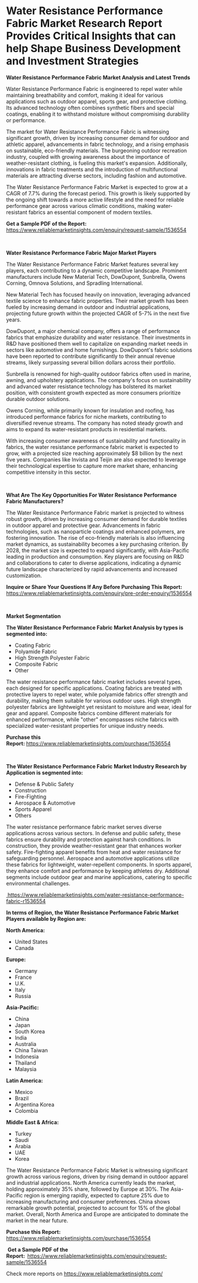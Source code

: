 <p><h1>Water Resistance Performance Fabric Market Research Report Provides Critical Insights that can help Shape Business Development and Investment Strategies</h1></p><p><strong>Water Resistance Performance Fabric Market Analysis and Latest Trends</strong></p>
<p><p>Water Resistance Performance Fabric is engineered to repel water while maintaining breathability and comfort, making it ideal for various applications such as outdoor apparel, sports gear, and protective clothing. Its advanced technology often combines synthetic fibers and special coatings, enabling it to withstand moisture without compromising durability or performance.</p><p>The market for Water Resistance Performance Fabric is witnessing significant growth, driven by increasing consumer demand for outdoor and athletic apparel, advancements in fabric technology, and a rising emphasis on sustainable, eco-friendly materials. The burgeoning outdoor recreation industry, coupled with growing awareness about the importance of weather-resistant clothing, is fueling this market's expansion. Additionally, innovations in fabric treatments and the introduction of multifunctional materials are attracting diverse sectors, including fashion and automotive.</p><p>The Water Resistance Performance Fabric Market is expected to grow at a CAGR of 7.7% during the forecast period. This growth is likely supported by the ongoing shift towards a more active lifestyle and the need for reliable performance gear across various climatic conditions, making water-resistant fabrics an essential component of modern textiles.</p></p>
<p><strong>Get a Sample PDF of the Report:&nbsp;</strong> <a href="https://www.reliablemarketinsights.com/enquiry/request-sample/1536554?utm_campaign=3290&utm_medium=2&utm_source=Github&utm_content=ia&utm_term=03042025&utm_id=water-resistance-performance-fabric">https://www.reliablemarketinsights.com/enquiry/request-sample/1536554</a></p>
<p>&nbsp;</p>
<p><strong>Water Resistance Performance Fabric Major Market Players</strong></p>
<p><p>The Water Resistance Performance Fabric Market features several key players, each contributing to a dynamic competitive landscape. Prominent manufacturers include New Material Tech, DowDupont, Sunbrella, Owens Corning, Omnova Solutions, and Spradling International. </p><p>New Material Tech has focused heavily on innovation, leveraging advanced textile science to enhance fabric properties. Their market growth has been fueled by increasing demand in outdoor and industrial applications, projecting future growth within the projected CAGR of 5-7% in the next five years.</p><p>DowDupont, a major chemical company, offers a range of performance fabrics that emphasize durability and water resistance. Their investments in R&D have positioned them well to capitalize on expanding market needs in sectors like automotive and home furnishings. DowDupont's fabric solutions have been reported to contribute significantly to their annual revenue streams, likely surpassing several billion dollars across their portfolio.</p><p>Sunbrella is renowned for high-quality outdoor fabrics often used in marine, awning, and upholstery applications. The company's focus on sustainability and advanced water resistance technology has bolstered its market position, with consistent growth expected as more consumers prioritize durable outdoor solutions.</p><p>Owens Corning, while primarily known for insulation and roofing, has introduced performance fabrics for niche markets, contributing to diversified revenue streams. The company has noted steady growth and aims to expand its water-resistant products in residential markets.</p><p>With increasing consumer awareness of sustainability and functionality in fabrics, the water resistance performance fabric market is expected to grow, with a projected size reaching approximately $8 billion by the next five years. Companies like Invista and Teijin are also expected to leverage their technological expertise to capture more market share, enhancing competitive intensity in this sector.</p></p>
<p>&nbsp;</p>
<p><strong>What Are The Key Opportunities For Water Resistance Performance Fabric Manufacturers?</strong></p>
<p><p>The Water Resistance Performance Fabric market is projected to witness robust growth, driven by increasing consumer demand for durable textiles in outdoor apparel and protective gear. Advancements in fabric technologies, such as nanoparticle coatings and enhanced polymers, are fostering innovation. The rise of eco-friendly materials is also influencing market dynamics, as sustainability becomes a key purchasing criterion. By 2028, the market size is expected to expand significantly, with Asia-Pacific leading in production and consumption. Key players are focusing on R&D and collaborations to cater to diverse applications, indicating a dynamic future landscape characterized by rapid advancements and increased customization.</p></p>
<p><strong>Inquire or Share Your Questions If Any Before Purchasing This Report:</strong> <a href="https://www.reliablemarketinsights.com/enquiry/pre-order-enquiry/1536554?utm_campaign=3290&utm_medium=2&utm_source=Github&utm_content=ia&utm_term=03042025&utm_id=water-resistance-performance-fabric">https://www.reliablemarketinsights.com/enquiry/pre-order-enquiry/1536554</a></p>
<p>&nbsp;</p>
<p><strong>Market Segmentation</strong></p>
<p><strong>The Water Resistance Performance Fabric Market Analysis by types is segmented into:</strong></p>
<p><ul><li>Coating Fabric</li><li>Polyamide Fabric</li><li>High Strength Polyester Fabric</li><li>Composite Fabric</li><li>Other</li></ul></p>
<p><p>The water resistance performance fabric market includes several types, each designed for specific applications. Coating fabrics are treated with protective layers to repel water, while polyamide fabrics offer strength and durability, making them suitable for various outdoor uses. High strength polyester fabrics are lightweight yet resistant to moisture and wear, ideal for gear and apparel. Composite fabrics combine different materials for enhanced performance, while "other" encompasses niche fabrics with specialized water-resistant properties for unique industry needs.</p></p>
<p><strong>Purchase this Report:&nbsp;</strong><a href="https://www.reliablemarketinsights.com/purchase/1536554?utm_campaign=3290&utm_medium=2&utm_source=Github&utm_content=ia&utm_term=03042025&utm_id=water-resistance-performance-fabric">https://www.reliablemarketinsights.com/purchase/1536554</a></p>
<p>&nbsp;</p>
<p><strong>The Water Resistance Performance Fabric Market Industry Research by Application is segmented into:</strong></p>
<p><ul><li>Defense & Public Safety</li><li>Construction</li><li>Fire-Fighting</li><li>Aerospace & Automotive</li><li>Sports Apparel</li><li>Others</li></ul></p>
<p><p>The water resistance performance fabric market serves diverse applications across various sectors. In defense and public safety, these fabrics ensure durability and protection against harsh conditions. In construction, they provide weather-resistant gear that enhances worker safety. Fire-fighting apparel benefits from heat and water resistance for safeguarding personnel. Aerospace and automotive applications utilize these fabrics for lightweight, water-repellent components. In sports apparel, they enhance comfort and performance by keeping athletes dry. Additional segments include outdoor gear and marine applications, catering to specific environmental challenges.</p></p>
<p><a href="https://www.reliablemarketinsights.com/water-resistance-performance-fabric-r1536554?utm_campaign=3290&utm_medium=2&utm_source=Github&utm_content=ia&utm_term=03042025&utm_id=water-resistance-performance-fabric">&nbsp;https://www.reliablemarketinsights.com/water-resistance-performance-fabric-r1536554</a></p>
<p><strong>In terms of Region, the Water Resistance Performance Fabric Market Players available by Region are:</strong></p>
<p>
    <p> <strong> North America: </strong>
        <ul>
            <li>United States</li>
            <li>Canada</li>
        </ul>
        </p> 
    <p> <strong> Europe: </strong>
        <ul>
            <li>Germany</li>
            <li>France</li>
            <li>U.K.</li>
            <li>Italy</li>
            <li>Russia</li>
        </ul>
        </p> 
    <p> <strong> Asia-Pacific: </strong>
        <ul>
            <li>China</li>
            <li>Japan</li>
            <li>South Korea</li>
            <li>India</li>
            <li>Australia</li>
            <li>China Taiwan</li>
            <li>Indonesia</li>
            <li>Thailand</li>
            <li>Malaysia</li>
        </ul>
        </p> 
    <p> <strong> Latin America: </strong>
        <ul>
            <li>Mexico</li>
            <li>Brazil</li>
            <li>Argentina Korea</li>
            <li>Colombia</li>
        </ul>
        </p> 
    <p> <strong> Middle East & Africa: </strong>
        <ul>
            <li>Turkey</li>
            <li>Saudi</li>
            <li>Arabia</li>
            <li>UAE</li>
            <li>Korea</li>
        </ul>
    </p>
    </p>
<p><p>The Water Resistance Performance Fabric Market is witnessing significant growth across various regions, driven by rising demand in outdoor apparel and industrial applications. North America currently leads the market, holding approximately 35% share, followed by Europe at 30%. The Asia-Pacific region is emerging rapidly, expected to capture 25% due to increasing manufacturing and consumer preferences. China shows remarkable growth potential, projected to account for 15% of the global market. Overall, North America and Europe are anticipated to dominate the market in the near future.</p></p>
<p><strong>Purchase this Report: </strong><a href="https://www.reliablemarketinsights.com/purchase/1536554?utm_campaign=3290&utm_medium=2&utm_source=Github&utm_content=ia&utm_term=03042025&utm_id=water-resistance-performance-fabric">https://www.reliablemarketinsights.com/purchase/1536554</a></p>
<p>&nbsp;<strong>Get a Sample PDF of the Report:&nbsp;&nbsp;</strong><a href="https://www.reliablemarketinsights.com/enquiry/request-sample/1536554?utm_campaign=3290&utm_medium=2&utm_source=Github&utm_content=ia&utm_term=03042025&utm_id=water-resistance-performance-fabric">https://www.reliablemarketinsights.com/enquiry/request-sample/1536554</a></p>
<p><strong></strong></p>
<p>Check more reports on <a href="https://www.reliablemarketinsights.com/?utm_campaign=3290&utm_medium=2&utm_source=Github&utm_content=ia&utm_term=03042025&utm_id=water-resistance-performance-fabric">https://www.reliablemarketinsights.com/</a></p>